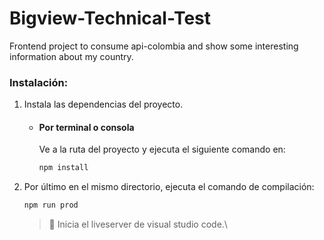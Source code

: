 # Bigview-Technical-Test
Frontend project to consume api-colombia and show some interesting information about my country.

### Instalación:

1. Instala las dependencias del proyecto.

   - #### Por terminal o consola
     Ve a la ruta del proyecto y ejecuta el siguiente comando en:
     ```sh
     npm install
     ```

2. Por último en el mismo directorio, ejecuta el comando de compilación:

   ```sh
   npm run prod
   ```

   > 🚀 Inicia el liveserver de visual studio code.\